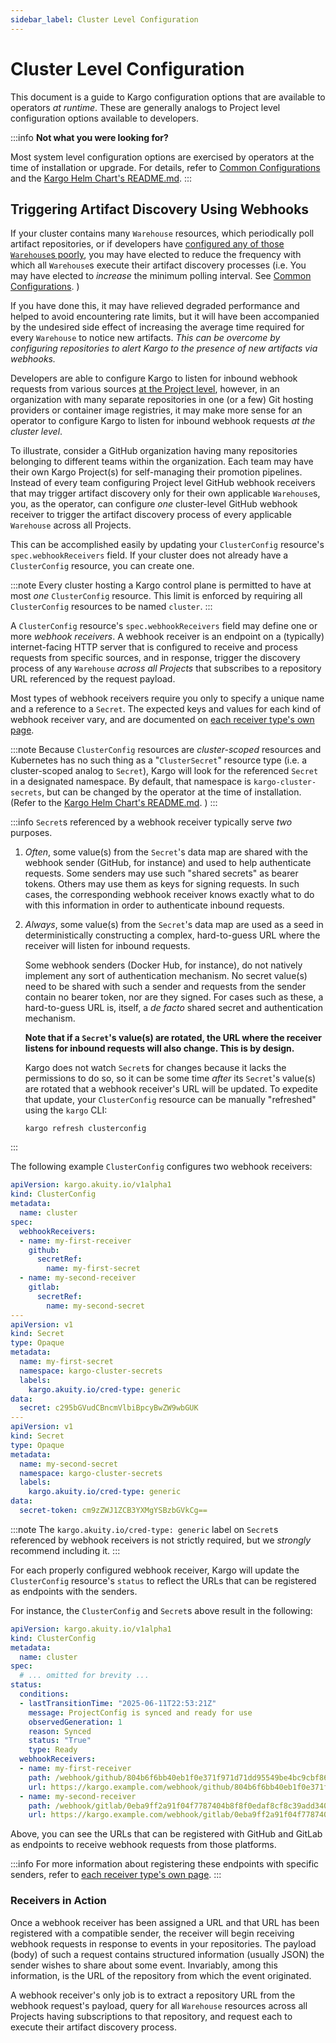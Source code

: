 ```yaml
---
sidebar_label: Cluster Level Configuration
---
```


# Cluster Level Configuration

This document is a guide to Kargo configuration options that are available to
operators _at runtime_. These are generally analogs to Project level
configuration options available to developers.

:::info
__Not what you were looking for?__

Most system level configuration options are exercised by operators at the time
of installation or upgrade. For details, refer to
[Common Configurations](./20-advanced-installation/30-common-configurations.md)
and the
[Kargo Helm Chart's README.md](https://github.com/akuity/kargo/tree/main/charts/kargo).
:::

## Triggering Artifact Discovery Using Webhooks

If your cluster contains many `Warehouse` resources, which periodically poll
artifact repositories, or if developers have
[configured any of those `Warehouse`s poorly](../50-user-guide/20-how-to-guides/30-working-with-warehouses.md#performance-considerations),
you may have elected to reduce the frequency with which all `Warehouse`s execute
their artifact discovery processes (i.e. You may have elected to _increase_ the
minimum polling interval. See
[Common Configurations](./20-advanced-installation/30-common-configurations.md#tuning-warehouse-reconciliation-intervals).
)

If you have done this, it may have relieved degraded performance and helped to
avoid encountering rate limits, but it will have been accompanied by the
undesired side effect of increasing the average time required for every
`Warehouse` to notice new artifacts. _This can be overcome by configuring
repositories to alert Kargo to the presence of new artifacts via webhooks._

Developers are able to configure Kargo to listen for inbound webhook requests
from various sources
[at the Project level](../50-user-guide/20-how-to-guides/30-working-with-warehouses.md#triggering-artifact-discovery-using-webhooks),
however, in an organization with many separate repositories in one (or a few)
Git hosting providers or container image registries, it may make more sense for
an operator to configure Kargo to listen for inbound webhook requests _at the
cluster level_.

To illustrate, consider a GitHub organization having many repositories belonging
to different teams within the organization. Each team may have their own Kargo
Project(s) for self-managing their promotion pipelines. Instead of every team
configuring Project level GitHub webhook receivers that may trigger artifact
discovery only for their own applicable `Warehouse`s, you, as the operator, can
configure _one_ cluster-level GitHub webhook receiver to trigger the artifact
discovery process of every applicable `Warehouse` across all Projects.

This can be accomplished easily by updating your `ClusterConfig` resource's
`spec.webhookReceivers` field. If your cluster does not already have a
`ClusterConfig` resource, you can create one.

:::note
Every cluster hosting a Kargo control plane is permitted to have at most _one_
`ClusterConfig` resource. This limit is enforced by requiring all
`ClusterConfig` resources to be named `cluster`.
:::

A `ClusterConfig` resource's `spec.webhookReceivers` field may define one or
more _webhook receivers_. A webhook receiver is an endpoint on a (typically)
internet-facing HTTP server that is configured to receive and process requests
from specific sources, and in response, trigger the discovery process of any
`Warehouse` _across all Projects_ that subscribes to a repository URL referenced
by the request payload.

Most types of webhook receivers require you only to specify a unique name and a
reference to a `Secret`. The expected keys and values for each kind of webhook
receiver vary, and are documented on
[each receiver type's own page](../50-user-guide/60-reference-docs/80-webhook-receivers/index.md).

:::note
Because `ClusterConfig` resources are _cluster-scoped_ resources and Kubernetes
has no such thing as a "`ClusterSecret`" resource type (i.e. a cluster-scoped
analog to `Secret`), Kargo will look for the referenced `Secret` in a designated
namespace. By default, that namespace is `kargo-cluster-secrets`, but can be
changed by the operator at the time of installation. (Refer to the
[Kargo Helm Chart's README.md](https://github.com/akuity/kargo/tree/main/charts/kargo).
)
:::

:::info
`Secret`s referenced by a webhook receiver typically serve _two_ purposes.

1. _Often_, some value(s) from the `Secret`'s data map are shared with the
   webhook sender (GitHub, for instance) and used to help authenticate requests.
   Some senders may use such "shared secrets" as bearer tokens. Others may use
   them as keys for signing requests. In such cases, the corresponding webhook
   receiver knows exactly what to do with this information in order to
   authenticate inbound requests.

1. _Always_, some value(s) from the `Secret`'s data map are used as a seed in
   deterministically constructing a complex, hard-to-guess URL where the
   receiver will listen for inbound requests.

    Some webhook senders (Docker Hub, for instance), do not natively implement
    any sort of authentication mechanism. No secret value(s) need to be shared
    with such a sender and requests from the sender contain no bearer token, nor
    are they signed. For cases such as these, a hard-to-guess URL is, itself,
    a _de facto_ shared secret and authentication mechanism.

    __Note that if a `Secret`'s value(s) are rotated, the URL where the receiver
    listens for inbound requests will also change. This is by design.__

    Kargo does not watch `Secret`s for changes because it lacks the permissions
    to do so, so it can be some time _after_ its `Secret`'s value(s) are rotated
    that a webhook receiver's URL will be updated. To expedite that update, your
    `ClusterConfig` resource can be manually "refreshed" using the `kargo` CLI:

    ```shell
    kargo refresh clusterconfig
    ```

:::

The following example `ClusterConfig` configures two webhook receivers:

```yaml
apiVersion: kargo.akuity.io/v1alpha1
kind: ClusterConfig
metadata:
  name: cluster
spec:
  webhookReceivers:
  - name: my-first-receiver
    github:
      secretRef:
        name: my-first-secret
  - name: my-second-receiver
    gitlab:  
      secretRef:
        name: my-second-secret
---
apiVersion: v1
kind: Secret
type: Opaque
metadata:
  name: my-first-secret
  namespace: kargo-cluster-secrets
  labels:
    kargo.akuity.io/cred-type: generic
data:
  secret: c295bGVudCBncmVlbiBpcyBwZW9wbGUK
---
apiVersion: v1
kind: Secret
type: Opaque
metadata:
  name: my-second-secret
  namespace: kargo-cluster-secrets
  labels:
    kargo.akuity.io/cred-type: generic
data:
  secret-token: cm9zZWJ1ZCB3YXMgYSBzbGVkCg==
```

:::note
The `kargo.akuity.io/cred-type: generic` label on `Secret`s referenced by
webhook receivers is not strictly required, but we _strongly_ recommend
including it.
:::

For each properly configured webhook receiver, Kargo will update the
`ClusterConfig` resource's `status` to reflect the URLs that can be registered
as endpoints with the senders.

For instance, the `ClusterConfig` and `Secret`s above result in the following:

```yaml
apiVersion: kargo.akuity.io/v1alpha1
kind: ClusterConfig
metadata:
  name: cluster
spec:
  # ... omitted for brevity ...
status:
  conditions:
  - lastTransitionTime: "2025-06-11T22:53:21Z"
    message: ProjectConfig is synced and ready for use
    observedGeneration: 1
    reason: Synced
    status: "True"
    type: Ready
  webhookReceivers:
  - name: my-first-receiver
    path: /webhook/github/804b6f6bb40eb1f0e371f971d71dd95549be4bc9cbf868046941115f44073c67
    url: https://kargo.example.com/webhook/github/804b6f6bb40eb1f0e371f971d71dd95549be4bc9cbf868046941115f44073c67
  - name: my-second-receiver
    path: /webhook/gitlab/0eba9ff2a91f04f7787404b8f8f0edaf8cf8c39add34082651a474803cc99015
    url: https://kargo.example.com/webhook/gitlab/0eba9ff2a91f04f7787404b8f8f0edaf8cf8c39add34082651a474803cc99015
```

Above, you can see the URLs that can be registered with GitHub and GitLab as
endpoints to receive webhook requests from those platforms.

:::info
For more information about registering these endpoints with specific senders,
refer to
[each receiver type's own page](../50-user-guide/60-reference-docs/80-webhook-receivers/index.md).
:::

### Receivers in Action

Once a webhook receiver has been assigned a URL and that URL has been registered
with a compatible sender, the receiver will begin receiving webhook requests in
response to events in your repositories. The payload (body) of such a request
contains structured information (usually JSON) the sender wishes to share about
some event. Invariably, among this information, is the URL of the repository
from which the event originated.

A webhook receiver's only job is to extract a repository URL from the webhook
request's payload, query for all `Warehouse` resources across all Projects
having subscriptions to that repository, and request each to execute their
artifact discovery process.
